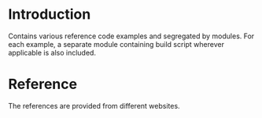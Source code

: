 # Introduction
Contains various reference code examples and segregated by modules. For each example, a separate module containing build script wherever applicable is also included.

# Reference
The references are provided from different websites.
